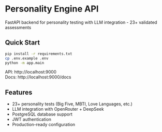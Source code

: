 # Personality Engine API

FastAPI backend for personality testing with LLM integration - 23+ validated assessments

## Quick Start

```bash
pip install -r requirements.txt
cp .env.example .env
python -m app.main
```

API: http://localhost:9000  
Docs: http://localhost:9000/docs

## Features

- 23+ personality tests (Big Five, MBTI, Love Languages, etc.)
- LLM integration with OpenRouter + DeepSeek
- PostgreSQL database support
- JWT authentication
- Production-ready configuration